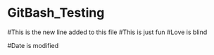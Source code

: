 # GitBash_Testing
#This is the new line added to this file
#This is just fun
#Love is blind

#Date is modified

